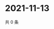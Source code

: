 # 2021-11-13

共 0 条

<!-- BEGIN WEIBO -->
<!-- 最后更新时间 Sat Nov 13 2021 11:00:43 GMT+0800 (China Standard Time) -->

<!-- END WEIBO -->
